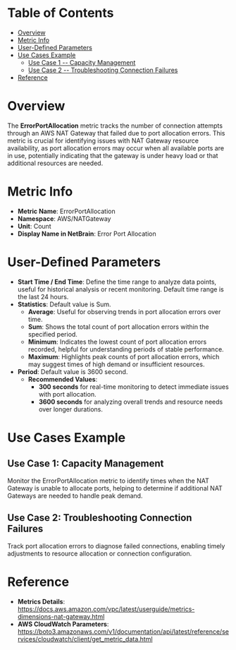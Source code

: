 # Table of Contents
- [Overview](#overview)
- [Metric Info](#metric-info)
- [User-Defined Parameters](#user-defined-parameters)
- [Use Cases Example](#example)
    - [Use Case 1 -- Capacity Management](#example-1) 
    - [Use Case 2 -- Troubleshooting Connection Failures](#example-2)
- [Reference](#reference)

# Overview <a name="overview"></a>
The <b>ErrorPortAllocation</b> metric tracks the number of connection attempts through an AWS NAT Gateway that failed due to port allocation errors. This metric is crucial for identifying issues with NAT Gateway resource availability, as port allocation errors may occur when all available ports are in use, potentially indicating that the gateway is under heavy load or that additional resources are needed.


# Metric Info <a name="metric-info"></a>
* <b>Metric Name</b>: ErrorPortAllocation
* <b>Namespace</b>: AWS/NATGateway
* <b>Unit</b>: Count
* <b>Display Name in NetBrain</b>: Error Port Allocation

# User-Defined Parameters <a name="user-defined-parameters"></a>
* <b>Start Time / End Time</b>: Define the time range to analyze data points, useful for historical analysis or recent monitoring. Default time range is the last 24 hours.
* <b>Statistics</b>: Default value is Sum.
  * <b>Average</b>: Useful for observing trends in port allocation errors over time.
  * <b>Sum</b>: Shows the total count of port allocation errors within the specified period.
  * <b>Minimum</b>: Indicates the lowest count of port allocation errors recorded, helpful for understanding periods of stable performance.
  * <b>Maximum</b>: Highlights peak counts of port allocation errors, which may suggest times of high demand or insufficient resources.
* <b>Period</b>: Default value is 3600 second.
  * <b>Recommended Values</b>:
    * <b>300 seconds</b> for real-time monitoring to detect immediate issues with port allocation.
    * <b>3600 seconds</b> for analyzing overall trends and resource needs over longer durations.

# Use Cases Example <a name="example"></a>
## Use Case 1: Capacity Management <a name="example-1"></a>
Monitor the ErrorPortAllocation metric to identify times when the NAT Gateway is unable to allocate ports, helping to determine if additional NAT Gateways are needed to handle peak demand.

## Use Case 2: Troubleshooting Connection Failures <a name="example-2"></a>
Track port allocation errors to diagnose failed connections, enabling timely adjustments to resource allocation or connection configuration.

# Reference <a name="reference"></a>
* <b>Metrics Details</b>: https://docs.aws.amazon.com/vpc/latest/userguide/metrics-dimensions-nat-gateway.html
* <b>AWS CloudWatch Parameters</b>: https://boto3.amazonaws.com/v1/documentation/api/latest/reference/services/cloudwatch/client/get_metric_data.html